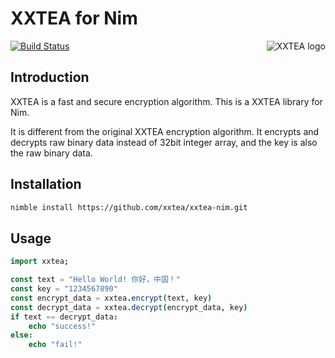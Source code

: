 # XXTEA for Nim

<a href="https://github.com/xxtea/">
    <img src="https://avatars1.githubusercontent.com/u/6683159?v=3&s=86" alt="XXTEA logo" title="XXTEA" align="right" />
</a>

[![Build Status](https://travis-ci.org/xxtea/xxtea-nim.svg?branch=master)](https://travis-ci.org/xxtea/xxtea-nim)

## Introduction

XXTEA is a fast and secure encryption algorithm. This is a XXTEA library for Nim.

It is different from the original XXTEA encryption algorithm. It encrypts and decrypts raw binary data instead of 32bit integer array, and the key is also the raw binary data.

## Installation

```sh
nimble install https://github.com/xxtea/xxtea-nim.git
```

## Usage

```nim
import xxtea;

const text = "Hello World! 你好，中国！"
const key = "1234567890"
const encrypt_data = xxtea.encrypt(text, key)
const decrypt_data = xxtea.decrypt(encrypt_data, key)
if text == decrypt_data:
    echo "success!"
else:
    echo "fail!"
```
